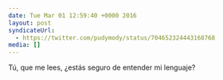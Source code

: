 ```yaml
---
date: Tue Mar 01 12:59:40 +0000 2016
layout: post
syndicateUrl:
  - https://twitter.com/pudymody/status/704652324443168768
media: []
---
```

Tú, que me lees, ¿estás seguro de entender mi lenguaje?

